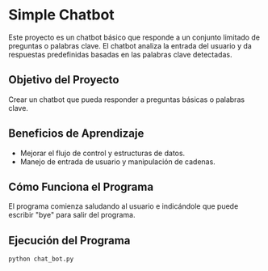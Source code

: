 # Simple Chatbot

Este proyecto es un chatbot básico que responde a un conjunto limitado de preguntas o palabras clave. El chatbot analiza la entrada del usuario y da respuestas predefinidas basadas en las palabras clave detectadas.

## Objetivo del Proyecto
Crear un chatbot que pueda responder a preguntas básicas o palabras clave.

## Beneficios de Aprendizaje
- Mejorar el flujo de control y estructuras de datos.
- Manejo de entrada de usuario y manipulación de cadenas.

## Cómo Funciona el Programa
El programa comienza saludando al usuario e indicándole que puede escribir "bye" para salir del programa.

## Ejecución del Programa
```sh
python chat_bot.py
